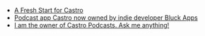 - [A Fresh Start for Castro](https://castro.fm/blog/castro-is-back)
- [Podcast app Castro now owned by indie developer Bluck Apps](https://techcrunch.com/2024/01/31/podcast-app-castro-now-owned-by-indie-developer-bluck-apps/)
- [I am the owner of Castro Podcasts. Ask me anything!](https://www.reddit.com/r/podcasts/comments/1cdm2nv/i_am_the_owner_of_castro_podcasts_ask_me_anything/)